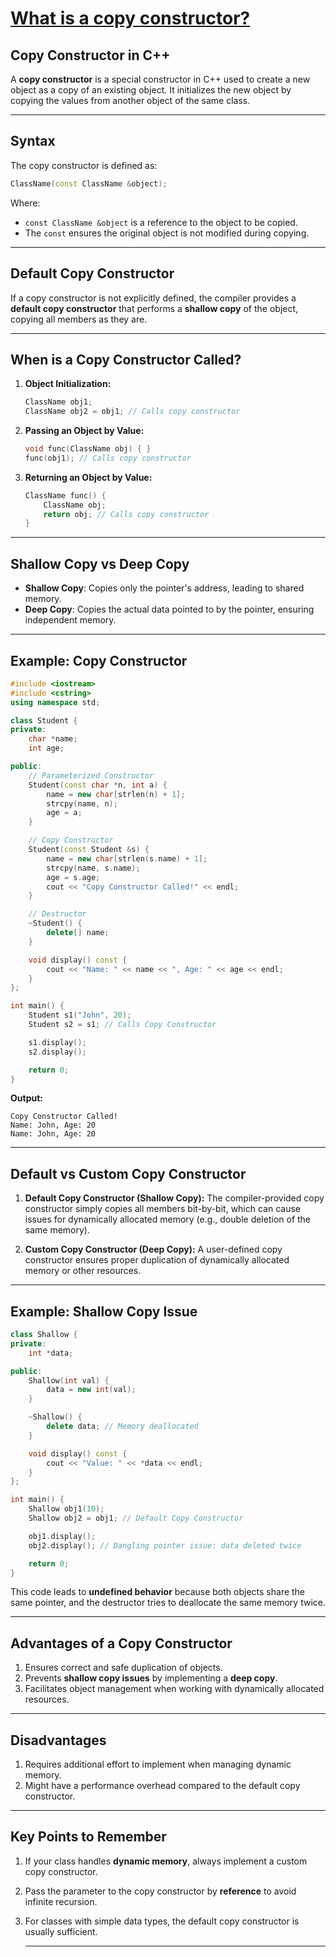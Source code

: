 # [What is a copy constructor?](#what-is-a-copy-constructor)

## **Copy Constructor in C++**

A **copy constructor** is a special constructor in C++ used to create a new object as a copy of an existing object. It initializes the new object by copying the values from another object of the same class.

---

## **Syntax**
The copy constructor is defined as:
```cpp
ClassName(const ClassName &object);
```

Where:
- `const ClassName &object` is a reference to the object to be copied.
- The `const` ensures the original object is not modified during copying.

---

## **Default Copy Constructor**
If a copy constructor is not explicitly defined, the compiler provides a **default copy constructor** that performs a **shallow copy** of the object, copying all members as they are.

---

## **When is a Copy Constructor Called?**
1. **Object Initialization:**
   ```cpp
   ClassName obj1;
   ClassName obj2 = obj1; // Calls copy constructor
   ```

2. **Passing an Object by Value:**
   ```cpp
   void func(ClassName obj) { }
   func(obj1); // Calls copy constructor
   ```

3. **Returning an Object by Value:**
   ```cpp
   ClassName func() {
       ClassName obj;
       return obj; // Calls copy constructor
   }
   ```

---

## **Shallow Copy vs Deep Copy**
- **Shallow Copy**: Copies only the pointer's address, leading to shared memory.
- **Deep Copy**: Copies the actual data pointed to by the pointer, ensuring independent memory.

---

## **Example: Copy Constructor**
```cpp
#include <iostream>
#include <cstring>
using namespace std;

class Student {
private:
    char *name;
    int age;

public:
    // Parameterized Constructor
    Student(const char *n, int a) {
        name = new char[strlen(n) + 1];
        strcpy(name, n);
        age = a;
    }

    // Copy Constructor
    Student(const Student &s) {
        name = new char[strlen(s.name) + 1];
        strcpy(name, s.name);
        age = s.age;
        cout << "Copy Constructor Called!" << endl;
    }

    // Destructor
    ~Student() {
        delete[] name;
    }

    void display() const {
        cout << "Name: " << name << ", Age: " << age << endl;
    }
};

int main() {
    Student s1("John", 20);
    Student s2 = s1; // Calls Copy Constructor

    s1.display();
    s2.display();

    return 0;
}
```

**Output:**
```
Copy Constructor Called!
Name: John, Age: 20
Name: John, Age: 20
```

---

## **Default vs Custom Copy Constructor**

1. **Default Copy Constructor (Shallow Copy):**
   The compiler-provided copy constructor simply copies all members bit-by-bit, which can cause issues for dynamically allocated memory (e.g., double deletion of the same memory).

2. **Custom Copy Constructor (Deep Copy):**
   A user-defined copy constructor ensures proper duplication of dynamically allocated memory or other resources.

---

## **Example: Shallow Copy Issue**
```cpp
class Shallow {
private:
    int *data;

public:
    Shallow(int val) {
        data = new int(val);
    }

    ~Shallow() {
        delete data; // Memory deallocated
    }

    void display() const {
        cout << "Value: " << *data << endl;
    }
};

int main() {
    Shallow obj1(10);
    Shallow obj2 = obj1; // Default Copy Constructor

    obj1.display();
    obj2.display(); // Dangling pointer issue: data deleted twice

    return 0;
}
```

This code leads to **undefined behavior** because both objects share the same pointer, and the destructor tries to deallocate the same memory twice.

---

## **Advantages of a Copy Constructor**
1. Ensures correct and safe duplication of objects.
2. Prevents **shallow copy issues** by implementing a **deep copy**.
3. Facilitates object management when working with dynamically allocated resources.

---

## **Disadvantages**
1. Requires additional effort to implement when managing dynamic memory.
2. Might have a performance overhead compared to the default copy constructor.

---

## **Key Points to Remember**
1. If your class handles **dynamic memory**, always implement a custom copy constructor.
2. Pass the parameter to the copy constructor by **reference** to avoid infinite recursion.
3. For classes with simple data types, the default copy constructor is usually sufficient.

   ---
